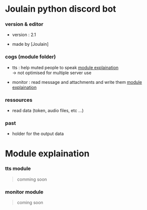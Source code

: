 # Joulain python discord bot

### version & editor 
* version : 2.1

* made by [Joulain]

### cogs (module folder)
* tts : help muted people to speak [module explaination](#tts-module)\
-> not optimised for multiple server use

* monitor : read message and attachments and write them [module explaination](#monitor-module)

### ressources
* read data (token, audio files, etc ...)

### past
* holder for the output data




# Module explaination

### tts module

> comming soon

### monitor module

> coming soon